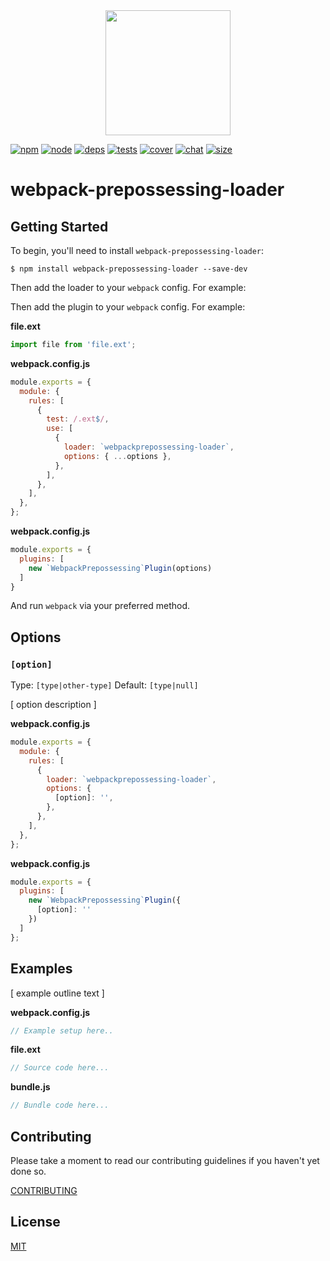 <div align="center">
  <a href="https://github.com/webpack/webpack">
    <img width="200" height="200" src="https://webpack.js.org/assets/icon-square-big.svg">
  </a>
</div>

[![npm][npm]][npm-url]
[![node][node]][node-url]
[![deps][deps]][deps-url]
[![tests][tests]][tests-url]
[![cover][cover]][cover-url]
[![chat][chat]][chat-url]
[![size][size]][size-url]

# webpack-prepossessing-loader



## Getting Started

To begin, you'll need to install `webpack-prepossessing-loader`:

```console
$ npm install webpack-prepossessing-loader --save-dev
```

<!-- isLoader ? use(this) : delete(isPlugin) -->

Then add the loader to your `webpack` config. For example:

<!-- isPlugin ? use(this) : delete(isLoader) -->

Then add the plugin to your `webpack` config. For example:

**file.ext**

```js
import file from 'file.ext';
```

<!-- isLoader ? use(this) : delete(isPlugin) -->

**webpack.config.js**

```js
module.exports = {
  module: {
    rules: [
      {
        test: /.ext$/,
        use: [
          {
            loader: `webpackprepossessing-loader`,
            options: { ...options },
          },
        ],
      },
    ],
  },
};
```

<!-- isPlugin ? use(this) : delete(isLoader) -->

**webpack.config.js**

```js
module.exports = {
  plugins: [
    new `WebpackPrepossessing`Plugin(options)
  ]
}
```

And run `webpack` via your preferred method.

## Options

### `[option]`

Type: `[type|other-type]`
Default: `[type|null]`

[ option description ]

<!-- isLoader ? use(this) : delete(isPlugin) -->

**webpack.config.js**

```js
module.exports = {
  module: {
    rules: [
      {
        loader: `webpackprepossessing-loader`,
        options: {
          [option]: '',
        },
      },
    ],
  },
};
```

<!-- isPlugin ? use(this) : delete(isLoader) -->

**webpack.config.js**

```js
module.exports = {
  plugins: [
    new `WebpackPrepossessing`Plugin({
      [option]: ''
    })
  ]
};
```

## Examples

[ example outline text ]

**webpack.config.js**

```js
// Example setup here..
```

**file.ext**

```js
// Source code here...
```

**bundle.js**

```js
// Bundle code here...
```

## Contributing

Please take a moment to read our contributing guidelines if you haven't yet done so.

[CONTRIBUTING](./.github/CONTRIBUTING.md)

## License

[MIT](./LICENSE)

[npm]: https://img.shields.io/npm/v/webpack-prepossessing-loader.svg
[npm-url]: https://npmjs.com/package/webpack-prepossessing-loader
[node]: https://img.shields.io/node/v/webpack-prepossessing-loader.svg
[node-url]: https://nodejs.org
[deps]: https://david-dm.org/webpack-contrib/webpack-prepossessing-loader.svg
[deps-url]: https://david-dm.org/webpack-contrib/webpack-prepossessing-loader
[tests]: https://dev.azure.com/webpack-contrib/webpack-prepossessing-loader/_apis/build/status/webpack-contrib.webpack-prepossessing-loader?branchName=master
[tests-url]: https://dev.azure.com/webpack-contrib/webpack-prepossessing-loader/_build/latest?definitionId=2&branchName=master
[cover]: https://codecov.io/gh/webpack-contrib/webpack-prepossessing-loader/branch/master/graph/badge.svg
[cover-url]: https://codecov.io/gh/webpack-contrib/webpack-prepossessing-loader
[chat]: https://img.shields.io/badge/gitter-webpack%2Fwebpack-brightgreen.svg
[chat-url]: https://gitter.im/webpack/webpack
[size]: https://packagephobia.now.sh/badge?p=webpack-prepossessing-loader
[size-url]: https://packagephobia.now.sh/result?p=webpack-prepossessing-loader
